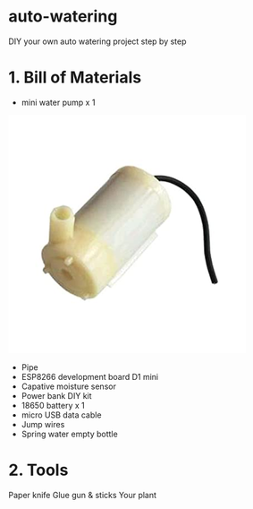 # auto-watering
DIY your own auto watering project step by step
# 1.  Bill of Materials

- mini water pump x 1

![mini water pump](/images/pump.jpg)

- Pipe
- ESP8266 development board D1 mini
- Capative moisture sensor
- Power bank DIY kit
- 18650 battery x 1
- micro USB data cable
- Jump wires
- Spring water empty bottle


# 2.  Tools

Paper knife
Glue gun & sticks
Your plant

